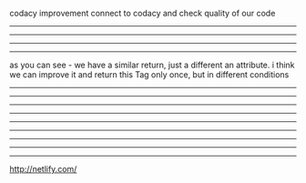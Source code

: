 

codacy improvement
connect to codacy and check quality of our code





---

---



---

---

as you can see - we have a similar return, just a different an attribute.
i think we can improve it and return this Tag only once, but in different conditions

---

---


---


---


---



---



---



---


---



http://netlify.com/
